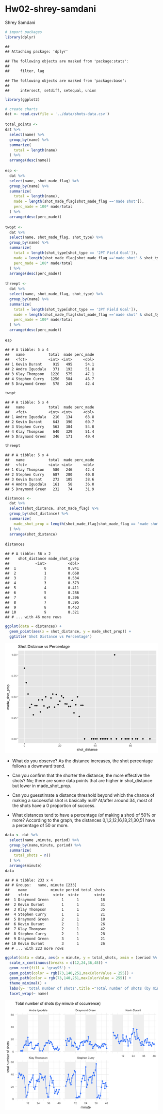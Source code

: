 Hw02-shrey-samdani
================
Shrey Samdani

``` r
# import packages
library(dplyr)
```

    ## 
    ## Attaching package: 'dplyr'

    ## The following objects are masked from 'package:stats':
    ## 
    ##     filter, lag

    ## The following objects are masked from 'package:base':
    ## 
    ##     intersect, setdiff, setequal, union

``` r
library(ggplot2)
```

``` r
# create charts
dat <- read.csv(file = '../data/shots-data.csv')

total_points <- 
dat %>%
  select(name) %>%
  group_by(name) %>%
  summarize(
    total = length(name)
  ) %>%
  arrange(desc(name))

esp <- 
  dat %>%
  select(name, shot_made_flag) %>%
  group_by(name) %>%
  summarize(
    total = length(name),
    made = length(shot_made_flag[shot_made_flag =='made shot']),
    perc_made = 100* made/total
  ) %>%
  arrange(desc(perc_made))

twopt <- 
  dat %>%
  select(name, shot_made_flag, shot_type) %>%
  group_by(name) %>%
  summarize(
    total = length(shot_type[shot_type == '2PT Field Goal']),
    made = length(shot_made_flag[shot_made_flag =='made shot' & shot_type == '2PT Field Goal']),
    perc_made = 100* made/total
  ) %>%
  arrange(desc(perc_made))

threept <- 
  dat %>%
  select(name, shot_made_flag, shot_type) %>%
  group_by(name) %>%
  summarize(
    total = length(shot_type[shot_type == '3PT Field Goal']),
    made = length(shot_made_flag[shot_made_flag =='made shot' & shot_type == '3PT Field Goal']),
    perc_made = 100* made/total
  ) %>%
  arrange(desc(perc_made))

esp
```

    ## # A tibble: 5 x 4
    ##   name           total  made perc_made
    ##   <fct>          <int> <int>     <dbl>
    ## 1 Kevin Durant     915   495      54.1
    ## 2 Andre Iguodala   371   192      51.8
    ## 3 Klay Thompson   1220   575      47.1
    ## 4 Stephen Curry   1250   584      46.7
    ## 5 Draymond Green   578   245      42.4

``` r
twopt
```

    ## # A tibble: 5 x 4
    ##   name           total  made perc_made
    ##   <fct>          <int> <int>     <dbl>
    ## 1 Andre Iguodala   210   134      63.8
    ## 2 Kevin Durant     643   390      60.7
    ## 3 Stephen Curry    563   304      54.0
    ## 4 Klay Thompson    640   329      51.4
    ## 5 Draymond Green   346   171      49.4

``` r
threept
```

    ## # A tibble: 5 x 4
    ##   name           total  made perc_made
    ##   <fct>          <int> <int>     <dbl>
    ## 1 Klay Thompson    580   246      42.4
    ## 2 Stephen Curry    687   280      40.8
    ## 3 Kevin Durant     272   105      38.6
    ## 4 Andre Iguodala   161    58      36.0
    ## 5 Draymond Green   232    74      31.9

``` r
distances <- 
  dat %>%
  select(shot_distance, shot_made_flag) %>%
  group_by(shot_distance) %>%
  summarize(
    made_shot_prop = length(shot_made_flag[shot_made_flag == 'made shot']) / n()
  ) %>%
  arrange(shot_distance)

distances
```

    ## # A tibble: 56 x 2
    ##    shot_distance made_shot_prop
    ##            <int>          <dbl>
    ##  1             0          0.841
    ##  2             1          0.668
    ##  3             2          0.534
    ##  4             3          0.373
    ##  5             4          0.411
    ##  6             5          0.286
    ##  7             6          0.396
    ##  8             7          0.395
    ##  9             8          0.463
    ## 10             9          0.321
    ## # ... with 46 more rows

``` r
ggplot(data = distances) + 
  geom_point(aes(x = shot_distance, y = made_shot_prop)) + 
  ggtitle('Shot Distance vs Percentage')
```

![](../images/shooting_distance-1.png)

-   What do you observe?
    As the distance increases, the shot percentage follows a downward trend.

-   Can you confirm that the shorter the distance, the more effective the shots? No; there are some data points that are higher in shot\_distance but lower in made\_shot\_prop.

-   Can you guesstimate a distance threshold beyond which the chance of making a successful shot is basically null?
    At/after around 34, most of the shots have a 0 proportion of success.

-   What distances tend to have a percentage (of making a shot) of 50% or more?
    According to the graph, the distances 0,1,2,12,16,18,21,30,51 have a percentage of 50 or more.

``` r
data <- dat %>%
  select(name ,minute, period) %>%
  group_by(name,minute, period) %>%
  summarize(
    total_shots = n()
  ) %>%
  arrange(minute)
data
```

    ## # A tibble: 233 x 4
    ## # Groups:   name, minute [233]
    ##    name           minute period total_shots
    ##    <fct>           <int>  <int>       <int>
    ##  1 Draymond Green      1      1          18
    ##  2 Kevin Durant        1      1          31
    ##  3 Klay Thompson       1      1          35
    ##  4 Stephen Curry       1      1          21
    ##  5 Draymond Green      2      1          10
    ##  6 Kevin Durant        2      1          26
    ##  7 Klay Thompson       2      1          42
    ##  8 Stephen Curry       2      1          28
    ##  9 Draymond Green      3      1          21
    ## 10 Kevin Durant        3      1          26
    ## # ... with 223 more rows

``` r
ggplot(data = data, aes(x = minute, y = total_shots, xmin = (period %% 2)*24, xmax = (period %% 2)*24 + 12, ymin = 0, ymax = 60 )) + 
  scale_x_continuous(breaks = c(12,24,36,48)) + 
  geom_rect(fill = 'gray95') +
  geom_point(color = rgb(73,140,251,maxColorValue = 255)) +
  geom_path(color = rgb(73,140,251,maxColorValue = 255)) +
  theme_minimal() +
  labs(y= 'total number of shots',title ="Total number of shots (by minute of occurrence)") +
  facet_wrap(~ name)
```

![](../images/Total%20shots%20by%20minute%20of%20occurence-1.png)
